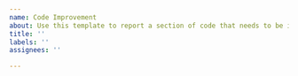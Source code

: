 ```yaml
---
name: Code Improvement
about: Use this template to report a section of code that needs to be improved.
title: ''
labels: ''
assignees: ''

---
```



